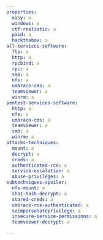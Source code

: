 ```yaml
---
properties:
  easy: a
  windows: a
  ctf-realistic: a
  paid: a
  hackthebox: a
all-services-software:
  ftp: a
  http: a
  rpcbind: a
  rpc: a
  smb: a
  nfs: a
  umbraco-cms: a
  teamviewer: a
  winrm: a
pentest-services-software:
  http: a
  nfs: a
  umbraco-cms: a
  teamviewer: a
  smb: a
  winrm: a
attacks-techniques:
  mount: a
  decrypt: a
  creds: a
  authenticated-rce: a
  service-escalation: a
  abuse-privileges: a
subtechniques-spoiler:
  nfs-mount: a
  sha1-hash-decrypt: a
  stored-creds: a
  umbraco-rce-authenticated: a
  seimpersonateprivilege: a
  insecure-service-permissions: a
  teamviewer-decrypt: a

---
```

